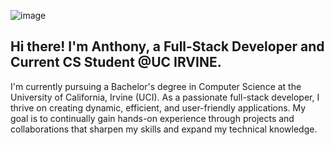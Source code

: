 ![image](https://github.com/user-attachments/assets/7d1a146c-5826-451b-b7c8-aebfb1eadf27)

## Hi there! I'm Anthony, a Full-Stack Developer and Current CS Student @UC IRVINE.

I'm currently pursuing a Bachelor's degree in Computer Science at the University of California, Irvine (UCI). As a passionate full-stack developer, I thrive on creating dynamic, efficient, and user-friendly applications. My goal is to continually gain hands-on experience through projects and collaborations that sharpen my skills and expand my technical knowledge.
